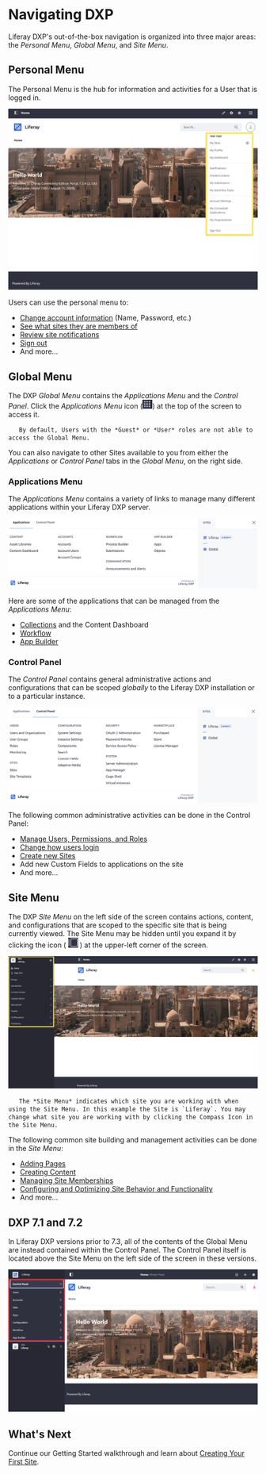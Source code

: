 # Navigating DXP

Liferay DXP's out-of-the-box navigation is organized into three major areas: the _Personal Menu_, _Global Menu_, and _Site Menu_.

## Personal Menu

The Personal Menu is the hub for information and activities for a User that is logged in.

![A view of the Liferay DXP Personal Menu.](./navigating-dxp/images/01.png)

Users can use the personal menu to:

* [Change account information](./introduction-to-the-admin-account.md#changing-account-information) (Name, Password, etc.)
* [See what sites they are members of](../site-building/building-sites/site-membership/adding-members-to-sites.md)
* [Review site notifications](../collaboration-and-social/notifications-and-requests/user-guide/managing-notifications-and-requests.md)
* [Sign out](./introduction-to-the-admin-account.md#signing-out)
* And more...

## Global Menu

The DXP _Global Menu_ contains the _Applications Menu_ and the _Control Panel_. Click the _Applications Menu_ icon (![Applications Menu icon](../images/icon-applications-menu.png)) at the top of the screen to access it.

```note::
   By default, Users with the *Guest* or *User* roles are not able to access the Global Menu.
```

You can also navigate to other Sites available to you from either the _Applications_ or _Control Panel_ tabs in the _Global Menu_, on the right side.

### Applications Menu

The _Applications Menu_ contains a variety of links to manage many different applications within your Liferay DXP server.

![A view of the Applications Menu.](./navigating-dxp/images/02.png)

Here are some of the applications that can be managed from the _Applications Menu_:

* [Collections](../content-authoring-and-management/collections-and-collection-pages/about-collections-and-collection-pages.md) and the Content Dashboard
* [Workflow](../process-automation/workflow/user-guide/introduction-to-workflow.md)
* [App Builder](../developing-applications/developing-low-code-applications/app-builder-overview.md)

### Control Panel

The _Control Panel_ contains general administrative actions and configurations that can be scoped _globally_ to the Liferay DXP installation or to a particular instance.

![A view of the Control Panel.](./navigating-dxp/images/03.png)

The following common administrative activities can be done in the Control Panel:

* [Manage Users, Permissions, and Roles](../users-and-permissions/users/adding-and-managing-users.md)
* [Change how users login](../installation-and-upgrades/securing-liferay/authentication-basics.md)
* [Create new Sites](../site-building/building-sites/adding-a-site.md)
* Add new Custom Fields to applications on the site
* And more...

## Site Menu

The DXP _Site Menu_ on the left side of the screen contains actions, content, and configurations that are scoped to the specific site that is being currently viewed. The Site Menu may be hidden until you expand it by clicking the icon ( ![Site Menu icon](../images/icon-menu.png) ) at the upper-left corner of the screen.

![A view of the expanded Site Menu so that all options are visible.](./navigating-dxp/images/04.png)

```note::
   The *Site Menu* indicates which site you are working with when using the Site Menu. In this example the Site is `Liferay`. You may change what site you are working with by clicking the Compass Icon in the Site Menu.
```

The following common site building and management activities can be done in the _Site Menu_:

* [Adding Pages](../site-building/creating-pages/adding-pages/adding-a-page-to-a-site.md)
* [Creating Content](../content_authoring_and_management.html)
* [Managing Site Memberships](../site-building/building-sites/site-membership/adding-members-to-sites.md)
* [Configuring and Optimizing Site Behavior and Functionality](../site_building.html)
* And more...

## DXP 7.1 and 7.2

In Liferay DXP versions prior to 7.3, all of the contents of the Global Menu are instead contained within the Control Panel. The Control Panel itself is located above the Site Menu on the left side of the screen in these versions.

![The Control Panel in DXP 7.1 and 7.2 is located above the Site Menu.](./navigating-dxp/images/05.png)

## What's Next

Continue our Getting Started walkthrough and learn about [Creating Your First Site](./creating-your-first-site.md).
